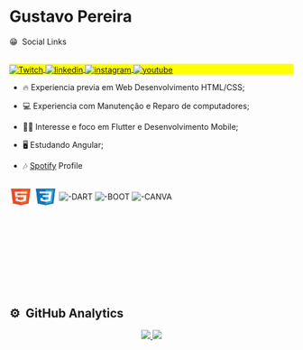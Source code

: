 <!-- <img align="right" height="600em" src="https://pbs.twimg.com/media/FOKAS7ZWYAouQpB?format=jpg&name=900x900"/> -->
<h1 align="left">Gustavo Pereira</h1>
<!-- <p align="left"> <img src="https://komarev.com/ghpvc/?username=GstvMagalhaes&color=blueviolet" alt="Profile views" /> </p> -->
😁 &nbsp;Social Links
<br></br>

<p align="left" style="background:yellow">
<a href="https://www.twitch.tv/" target="_blank">
  <img align="center" src="https://img.shields.io/twitch/status/gstv_apenas?style=social" alt="Twitch"/>
</a>
<a href="https://www.linkedin.com/in/gustavo-pereira-3114a5231/" target="_blank">
  <img align="center" src="https://img.shields.io/badge/-Gustavo-05122A?style=flat&logo=linkedin" alt="linkedin"/>
</a>
<a href="https://www.instagram.com/gstavo__/" target="_blank">
 <img align="center" src="https://img.shields.io/badge/-gstavo__-05122A?style=flat&logo=instagram" alt="instagram"/>
</a>
<a href="https://www.youtube.com/channel/UCQnnUivwtsjQACPLyxMMN5w" target="_blank">
 <img align="center" src="https://img.shields.io/badge/-Gustavo P-05122A?style=flat&logo=youtube" alt="youtube"/>
</a>
</p>

- 🔥 Experiencia previa em Web Desenvolvimento HTML/CSS; 

- 💻 Experiencia com Manutenção e Reparo de computadores;

- 👨‍💻 Interesse e foco em Flutter e Desenvolvimento Mobile;

- 🖥 Estudando Angular;
  
- 🎶 [Spotify](https://open.spotify.com/user/172qtziejjlm9gi48mlsx76vr?si=e26f8eb8da5d4b0d) Profile 



<div style="display: inline_block"><br>
  <img align="center" alt="-HTML" height="30" width="40" src="https://raw.githubusercontent.com/devicons/devicon/master/icons/html5/html5-original.svg">
  <img align="center" alt="-CSS" height="30" width="40" src="https://raw.githubusercontent.com/devicons/devicon/master/icons/css3/css3-original.svg">
  <img align="center" alt="-DART" height="30" width="40" src="https://cdn.jsdelivr.net/gh/devicons/devicon/icons/dart/dart-original.svg" />
  <img align="center" alt="-BOOT" height="30" width="40" src="https://cdn.jsdelivr.net/gh/devicons/devicon/icons/bootstrap/bootstrap-original.svg" />
  <img align="center" alt="-CANVA" height="30" width="40" src="https://cdn.jsdelivr.net/gh/devicons/devicon/icons/canva/canva-original.svg" />
</div>

<br><br>
<br><br>
<br><br>
<br><br>


## ⚙️ &nbsp;GitHub Analytics

<div align="center">
  <a href="https://github.com/GstvMagalhaes">
  <img height="155em" src="https://github-readme-stats.vercel.app/api?username=GstvMagalhaes&show_icons=true&theme=maroongold&include_all_commits=true&count_private=true"/>
  <img height="155em" src="https://github-readme-stats.vercel.app/api/top-langs/?username=GstvMagalhaes&layout=compact&langs_count=7&theme=maroongold"/>
</div>  

##
  
<!-- <img width="1000" height="300" src="https://media.giphy.com/media/26tn33aiTi1jkl6H6/giphy.gif"/> -->
